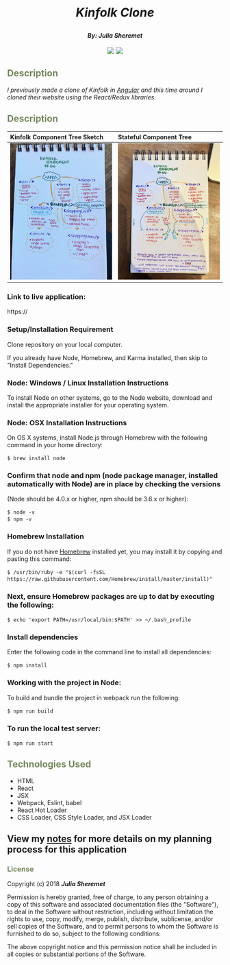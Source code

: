 # _<p align="center">Kinfolk Clone</p>_

#### _**<p align="center">By: Julia Sheremet</p>**_

<p align="center">  
<a href="https://opensource.org/licenses/MIT"><img src="https://img.shields.io/badge/license-MIT-blue.svg"></a>
<a href="https://github.com/RichardLitt/standard-readme"><img src="https://img.shields.io/badge/readme%20style-standard-brightgreen.svg?style=flat-square"></a>
</p>

## <span style="color:#74875d;">Description</span>

_I previously made a clone of Kinfolk in <a href="√" title="Julia Sheremet Web Designs">Angular</a> and this time around I cloned their website using the React/Redux libraries._


## <span style="color:#74875d;">Description</span>
| Kinfolk Component Tree Sketch | Stateful Component Tree |
| :--------| :--------- |
 | ![Component Tree Mockup](https://github.com/juliajessica/react-kinfolk/blob/master/src/assets/img/componentTree.jpeg?raw=true) | ![StatefulComponent Tree](https://github.com/juliajessica/react-kinfolk/blob/master/src/assets/img/StatefulTree.jpeg?raw=true) | 

### Link to live application:
https://


### Setup/Installation Requirement
Clone repository on your local computer.

If you already have Node, Homebrew, and Karma installed, then skip to "Install Dependencies."

### Node: Windows / Linux Installation Instructions
To install Node on other systems, go to the Node website, download and install the appropriate installer for your operating system.

### Node: OSX Installation Instructions
On OS X systems, install Node.js through Homebrew with the following command in your home directory:

```
$ brew install node
```
### Confirm that node and npm (node package manager, installed automatically with Node) are in place by checking the versions

(Node should be 4.0.x or higher, npm should be 3.6.x or higher):

```
$ node -v
$ npm -v
```

### Homebrew Installation
If you do not have <a href="https://brew.sh/" title="Homebrew">Homebrew</a> installed yet, you may install it by copying and pasting this command:
```
$ /usr/bin/ruby -e "$(curl -fsSL https://raw.githubusercontent.com/Homebrew/install/master/install)"
```

### Next, ensure Homebrew packages are up to dat by executing the following:

```
$ echo 'export PATH=/usr/local/bin:$PATH' >> ~/.bash_profile
```

### Install dependencies
Enter the following code in the command line to install all dependencies:
```
$ npm install
```

### Working with the project in Node:
To build and bundle the project in webpack run the following:
```
$ npm run build
```

### To run the local test server:
```
$ npm run start
```

## <span style="color:#74875d;">Technologies Used</span>

* HTML
* React
* JSX
* Webpack, Eslint, babel
* React Hot Loader
* CSS Loader, CSS Style Loader, and JSX Loader

## View my <a href="/notes.md" title="Julia Sheremet Github Projects">notes</a> for more details on my planning process for this application

### <span style="color:#74875d;">License</span>

Copyright (c) 2018 ****_Julia Sheremet_****

Permission is hereby granted, free of charge, to any person obtaining a copy of this software and associated documentation files (the "Software"), to deal in the Software without restriction, including without limitation the rights to use, copy, modify, merge, publish, distribute, sublicense, and/or sell copies of the Software, and to permit persons to whom the Software is furnished to do so, subject to the following conditions:

The above copyright notice and this permission notice shall be included in all copies or substantial portions of the Software.
